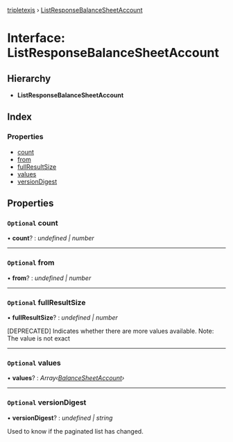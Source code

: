 [tripletexjs](../README.md) › [ListResponseBalanceSheetAccount](listresponsebalancesheetaccount.md)

# Interface: ListResponseBalanceSheetAccount

## Hierarchy

* **ListResponseBalanceSheetAccount**

## Index

### Properties

* [count](listresponsebalancesheetaccount.md#optional-count)
* [from](listresponsebalancesheetaccount.md#optional-from)
* [fullResultSize](listresponsebalancesheetaccount.md#optional-fullresultsize)
* [values](listresponsebalancesheetaccount.md#optional-values)
* [versionDigest](listresponsebalancesheetaccount.md#optional-versiondigest)

## Properties

### `Optional` count

• **count**? : *undefined | number*

___

### `Optional` from

• **from**? : *undefined | number*

___

### `Optional` fullResultSize

• **fullResultSize**? : *undefined | number*

[DEPRECATED] Indicates whether there are more values available. Note: The value is not exact

___

### `Optional` values

• **values**? : *Array‹[BalanceSheetAccount](balancesheetaccount.md)›*

___

### `Optional` versionDigest

• **versionDigest**? : *undefined | string*

Used to know if the paginated list has changed.
